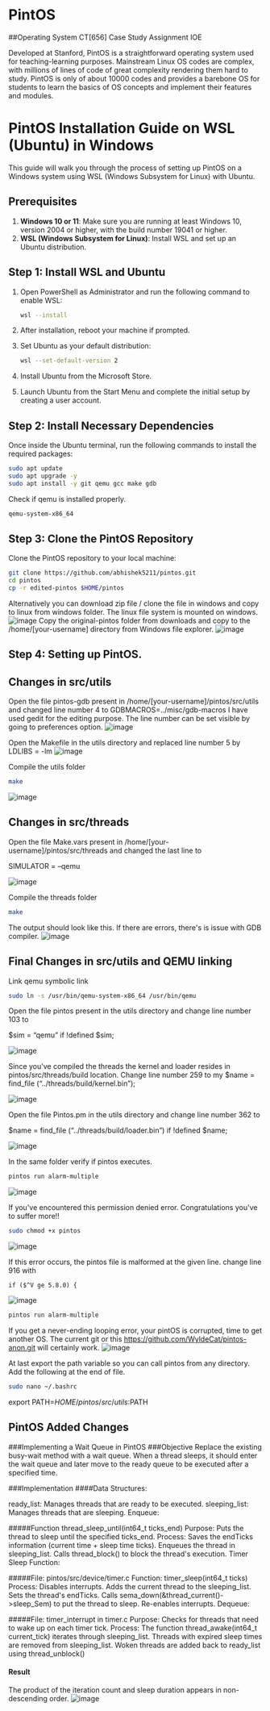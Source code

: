 # PintOS
##Operating System CT[656] Case Study Assignment IOE 

Developed at Stanford, PintOS is a straightforward operating system used for teaching-learning purposes. Mainstream Linux OS codes are complex, with  millions of lines of code of great complexity rendering them hard to study. PintOS is only of about 10000 codes and provides a barebone OS for students to learn the basics of OS concepts and implement their features and modules.

# PintOS Installation Guide on WSL (Ubuntu) in Windows

This guide will walk you through the process of setting up PintOS on a Windows system using WSL (Windows Subsystem for Linux) with Ubuntu.

## Prerequisites

1. **Windows 10 or 11**: Make sure you are running at least Windows 10, version 2004 or higher, with the build number 19041 or higher.
2. **WSL (Windows Subsystem for Linux)**: Install WSL and set up an Ubuntu distribution.
   
## Step 1: Install WSL and Ubuntu

1. Open PowerShell as Administrator and run the following command to enable WSL:
    ```bash
    wsl --install
    ```

2. After installation, reboot your machine if prompted.

3. Set Ubuntu as your default distribution:
    ```bash
    wsl --set-default-version 2
    ```

4. Install Ubuntu from the Microsoft Store.

5. Launch Ubuntu from the Start Menu and complete the initial setup by creating a user account.

## Step 2: Install Necessary Dependencies

Once inside the Ubuntu terminal, run the following commands to install the required packages:

```bash
sudo apt update
sudo apt upgrade -y
sudo apt install -y git qemu gcc make gdb
```
Check if qemu is installed properly.
```bash
qemu-system-x86_64
```

## Step 3: Clone the PintOS Repository

Clone the PintOS repository to your local machine:

```sh
git clone https://github.com/abhishek5211/pintos.git
cd pintos
cp -r edited-pintos $HOME/pintos
```
Alternatively you can download zip file / clone the file in windows and copy to linux from windows folder. The linux file system is mounted on windows.
![image](https://github.com/user-attachments/assets/e46ba878-160c-4683-893a-331aa1c5aa95)
Copy the original-pintos folder from downloads and copy to the /home/[your-username] directory from Windows file explorer.
![image](https://github.com/user-attachments/assets/26f6edd6-80e0-453b-8b1b-f439def51dc2)

## Step 4: Setting up PintOS.

## Changes in src/utils 
Open the file pintos-gdb present in /home/[your-username]/pintos/src/utils and changed line number 4 to
GDBMACROS=../misc/gdb-macros
I have used gedit for the editing purpose. The line number can be set visible by going to preferences option.
![image](https://github.com/user-attachments/assets/2454c0dd-8d4e-4c36-806a-3e75a04c5b00)

Open the Makefile in the utils directory and replaced line number 5 by
LDLIBS = -lm
![image](https://github.com/user-attachments/assets/b3445ebf-c77c-4129-92cb-e6bebbc8182b)

Compile the utils folder
```bash
make
```

![image](https://github.com/user-attachments/assets/e3af20f5-a640-4b37-bc7d-c96f1ef47d1a)


## Changes in src/threads

Open the file Make.vars present in /home/[your-username]/pintos/src/threads and changed the last line to

SIMULATOR = –qemu

![image](https://github.com/user-attachments/assets/62a1560f-45a5-4004-87e4-a1c52035d8fe)

Compile the threads folder
```bash
make
```
The output should look like this. If there are errors, there's is issue with GDB compiler.
![image](https://github.com/user-attachments/assets/47408f69-e3c8-4a4c-a1f0-06dc6d5d03f4)

## Final Changes in src/utils and QEMU linking
Link qemu symbolic link
```bash
sudo ln -s /usr/bin/qemu-system-x86_64 /usr/bin/qemu
```


Open the file pintos present in the utils directory and change line number 103 to

$sim = “qemu” if !defined $sim;

![image](https://github.com/user-attachments/assets/f89d539a-1b2d-4881-bdee-30f4a079bda2)

Since you've compiled the threads the kernel and loader resides in pintos/src/threads/build location.
Change line number 259 to
my $name = find_file (“../threads/build/kernel.bin”);

![image](https://github.com/user-attachments/assets/dc1e8b73-3523-4eb1-8587-465b79512276)


Open the file Pintos.pm in the utils directory and change line number 362 to

$name = find_file (“../threads/build/loader.bin”) if !defined $name;

![image](https://github.com/user-attachments/assets/34d4c48a-98bf-42e0-9ba7-c5e0ada2b0f7)


In the same folder verify if pintos executes.
```bash
pintos run alarm-multiple
```
![image](https://github.com/user-attachments/assets/84d07803-e9d6-4cfd-8275-5748e1195aac)

If you've encountered this permission denied error. Congratulations you've to suffer more!!

```bash
sudo chmod +x pintos
```

![image](https://github.com/user-attachments/assets/e7f7c7fe-87af-4003-a23d-a073eb77e47f)

If this error occurs, the pintos file is malformed at the given line. change line 916 with

	if ($^V ge 5.8.0) {
![image](https://github.com/user-attachments/assets/6cd7b9d0-3eff-4e09-89b1-a8c21e30b657)

```bash
pintos run alarm-multiple
```
If you get a never-ending looping error, your pintOS is corrupted, time to get another OS. The current git or 
this https://github.com/WyldeCat/pintos-anon.git will certainly work.
![image](https://github.com/user-attachments/assets/8da558bc-6aa1-4bcd-be4f-8762e078d784)

At last export the path variable so you can call pintos from any directory. Add the following at the end of file.
```bash
sudo nano ~/.bashrc
```
export PATH=$HOME/pintos/src/utils:$PATH


## PintOS Added Changes
###Implementing a Wait Queue in PintOS
###Objective
Replace the existing busy-wait method with a wait queue. When a thread sleeps, it should enter the wait queue and later move to the ready queue to be executed after a specified time.

###Implementation
####Data Structures:

ready_list: Manages threads that are ready to be executed.
sleeping_list: Manages threads that are sleeping.
Enqueue:

#####Function 
thread_sleep_until(int64_t ticks_end)
Purpose: Puts the thread to sleep until the specified ticks_end.
Process:
Saves the endTicks information (current time + sleep time ticks).
Enqueues the thread in sleeping_list.
Calls thread_block() to block the thread's execution.
Timer Sleep Function:

#####File: pintos/src/device/timer.c
Function: timer_sleep(int64_t ticks)
Process:
Disables interrupts.
Adds the current thread to the sleeping_list.
Sets the thread's endTicks.
Calls sema_down(&thread_current()->sleep_Sem) to put the thread to sleep.
Re-enables interrupts.
Dequeue:

#####File: timer_interrupt in timer.c
Purpose: Checks for threads that need to wake up on each timer tick.
Process:
The function thread_awake(int64_t current_tick) iterates through sleeping_list.
Threads with expired sleep times are removed from sleeping_list.
Woken threads are added back to ready_list using thread_unblock()
#### Result 
The product of the iteration count and sleep duration appears in non-descending order.
![image](https://github.com/user-attachments/assets/a8c97f98-62f5-4291-a3ab-6a6ea7ad671c)



